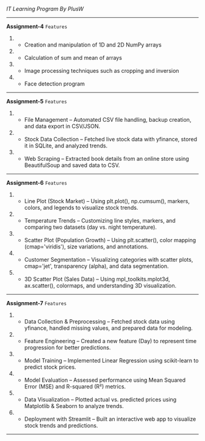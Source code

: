 *IT Learning Program By PlusW*

---
**Assignment-4**
`Features`
1. - Creation and manipulation of 1D and 2D NumPy arrays
2. - Calculation of sum and mean of arrays
3. - Image processing techniques such as cropping and inversion
4. - Face detection program

---
**Assignment-5**
`Features`
1. - File Management – Automated CSV file handling, backup creation, and data export in CSV/JSON.
2. - Stock Data Collection – Fetched live stock data with yfinance, stored it in SQLite, and analyzed trends.
3. - Web Scraping – Extracted book details from an online store using BeautifulSoup and saved data to CSV.

---
**Assignment-6**
`Features`
1. - Line Plot (Stock Market) – Using plt.plot(), np.cumsum(), markers, colors, and legends to visualize stock trends.
2. - Temperature Trends – Customizing line styles, markers, and comparing two datasets (day vs. night temperature).
3. - Scatter Plot (Population Growth) – Using plt.scatter(), color mapping (cmap='viridis'), size variations, and annotations.
4. - Customer Segmentation – Visualizing categories with scatter plots, cmap='jet', transparency (alpha), and data segmentation.
5. - 3D Scatter Plot (Sales Data) – Using mpl_toolkits.mplot3d, ax.scatter(), colormaps, and understanding 3D visualization.

---
**Assignment-7**
`Features`
1. - Data Collection & Preprocessing – Fetched stock data using yfinance, handled missing values, and prepared data for modeling.
2. - Feature Engineering – Created a new feature (Day) to represent time progression for better predictions.
3. - Model Training – Implemented Linear Regression using scikit-learn to predict stock prices.
4. - Model Evaluation – Assessed performance using Mean Squared Error (MSE) and R-squared (R²) metrics.
5. - Data Visualization – Plotted actual vs. predicted prices using Matplotlib & Seaborn to analyze trends.
6. - Deployment with Streamlit – Built an interactive web app to visualize stock trends and predictions.

---
